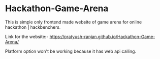 # Hackathon-Game-Arena
This is simple only frontend made website of game arena for online hackathon | hackbenchers. 

Link for the website:- https://pratyush-ranjan.github.io/Hackathon-Game-Arena/

Platform option won't be working because it has web api calling.
